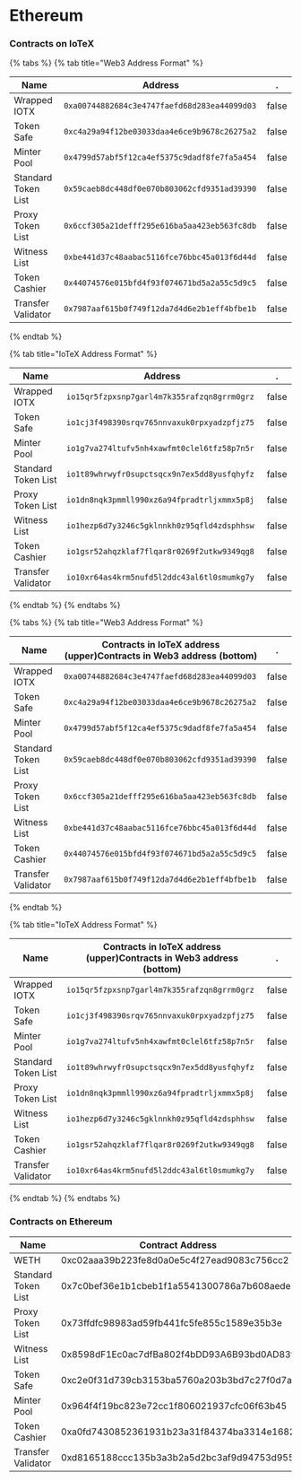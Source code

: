 # Ethereum

### Contracts on IoTeX

{% tabs %}
{% tab title="Web3 Address Format" %}


<table><thead><tr><th width="228">Name</th><th width="451.3333333333333">Address</th><th data-hidden data-type="checkbox">.</th></tr></thead><tbody><tr><td>Wrapped IOTX</td><td><code>0xa00744882684c3e4747faefd68d283ea44099d03</code></td><td>false</td></tr><tr><td>Token Safe</td><td><code>0xc4a29a94f12be03033daa4e6ce9b9678c26275a2</code></td><td>false</td></tr><tr><td>Minter Pool</td><td><code>0x4799d57abf5f12ca4ef5375c9dadf8fe7fa5a454</code></td><td>false</td></tr><tr><td>Standard Token List</td><td><code>0x59caeb8dc448df0e070b803062cfd9351ad39390</code></td><td>false</td></tr><tr><td>Proxy Token List</td><td><code>0x6ccf305a21defff295e616ba5aa423eb563fc8db</code></td><td>false</td></tr><tr><td>Witness List</td><td><code>0xbe441d37c48aabac5116fce76bbc45a013f6d44d</code></td><td>false</td></tr><tr><td>Token Cashier</td><td><code>0x44074576e015bfd4f93f074671bd5a2a55c5d9c5</code></td><td>false</td></tr><tr><td>Transfer Validator</td><td><code>0x7987aaf615b0f749f12da7d4d6e2b1eff4bfbe1b</code></td><td>false</td></tr></tbody></table>
{% endtab %}

{% tab title="IoTeX Address Format" %}


<table><thead><tr><th width="228">Name</th><th width="451.3333333333333">Address</th><th data-hidden data-type="checkbox">.</th></tr></thead><tbody><tr><td>Wrapped IOTX</td><td><code>io15qr5fzpxsnp7garl4m7k355rafzqn8grrm0grz</code></td><td>false</td></tr><tr><td>Token Safe</td><td><code>io1cj3f498390srqv765nnvaxuk0rpxyadzpfjz75</code></td><td>false</td></tr><tr><td>Minter Pool</td><td><code>io1g7va274ltufv5nh4xawfmt0clel6tfz58p7n5r</code></td><td>false</td></tr><tr><td>Standard Token List</td><td><code>io1t89whrwyfr0supctsqcx9n7ex5dd8yusfqhyfz</code></td><td>false</td></tr><tr><td>Proxy Token List</td><td><code>io1dn8nqk3pmmll990xz6a94fpradtrljxmmx5p8j</code></td><td>false</td></tr><tr><td>Witness List</td><td><code>io1hezp6d7y3246c5gklnnkh0z95qfld4zdsphhsw</code></td><td>false</td></tr><tr><td>Token Cashier</td><td><code>io1gsr52ahqzklaf7flqar8r0269f2utkw9349qg8</code></td><td>false</td></tr><tr><td>Transfer Validator</td><td><code>io10xr64as4krm5nufd5l2ddc43al6tl0smumkg7y</code></td><td>false</td></tr></tbody></table>
{% endtab %}
{% endtabs %}



{% tabs %}
{% tab title="Web3 Address Format" %}


<table><thead><tr><th width="228">Name</th><th width="451.3333333333333">Contracts in IoTeX address (upper)Contracts in Web3 address (bottom)</th><th data-hidden data-type="checkbox">.</th></tr></thead><tbody><tr><td>Wrapped IOTX</td><td><code>0xa00744882684c3e4747faefd68d283ea44099d03</code></td><td>false</td></tr><tr><td>Token Safe</td><td><code>0xc4a29a94f12be03033daa4e6ce9b9678c26275a2</code></td><td>false</td></tr><tr><td>Minter Pool</td><td><code>0x4799d57abf5f12ca4ef5375c9dadf8fe7fa5a454</code></td><td>false</td></tr><tr><td>Standard Token List</td><td><code>0x59caeb8dc448df0e070b803062cfd9351ad39390</code></td><td>false</td></tr><tr><td>Proxy Token List</td><td><code>0x6ccf305a21defff295e616ba5aa423eb563fc8db</code></td><td>false</td></tr><tr><td>Witness List</td><td><code>0xbe441d37c48aabac5116fce76bbc45a013f6d44d</code></td><td>false</td></tr><tr><td>Token Cashier</td><td><code>0x44074576e015bfd4f93f074671bd5a2a55c5d9c5</code></td><td>false</td></tr><tr><td>Transfer Validator</td><td><code>0x7987aaf615b0f749f12da7d4d6e2b1eff4bfbe1b</code></td><td>false</td></tr></tbody></table>
{% endtab %}

{% tab title="IoTeX Address Format" %}


<table><thead><tr><th width="227.0461236506379">Name</th><th width="451.3333333333333">Contracts in IoTeX address (upper)Contracts in Web3 address (bottom)</th><th data-hidden data-type="checkbox">.</th></tr></thead><tbody><tr><td>Wrapped IOTX</td><td><code>io15qr5fzpxsnp7garl4m7k355rafzqn8grrm0grz</code></td><td>false</td></tr><tr><td>Token Safe</td><td><code>io1cj3f498390srqv765nnvaxuk0rpxyadzpfjz75</code></td><td>false</td></tr><tr><td>Minter Pool</td><td><code>io1g7va274ltufv5nh4xawfmt0clel6tfz58p7n5r</code></td><td>false</td></tr><tr><td>Standard Token List</td><td><code>io1t89whrwyfr0supctsqcx9n7ex5dd8yusfqhyfz</code></td><td>false</td></tr><tr><td>Proxy Token List</td><td><code>io1dn8nqk3pmmll990xz6a94fpradtrljxmmx5p8j</code></td><td>false</td></tr><tr><td>Witness List</td><td><code>io1hezp6d7y3246c5gklnnkh0z95qfld4zdsphhsw</code></td><td>false</td></tr><tr><td>Token Cashier</td><td><code>io1gsr52ahqzklaf7flqar8r0269f2utkw9349qg8</code></td><td>false</td></tr><tr><td>Transfer Validator</td><td><code>io10xr64as4krm5nufd5l2ddc43al6tl0smumkg7y</code></td><td>false</td></tr></tbody></table>
{% endtab %}
{% endtabs %}

### Contracts on Ethereum

<table><thead><tr><th width="219">Name</th><th width="493.3333333333333">Contract Address</th><th data-hidden data-type="checkbox">.</th></tr></thead><tbody><tr><td>WETH</td><td>0xc02aaa39b223fe8d0a0e5c4f27ead9083c756cc2</td><td>false</td></tr><tr><td>Standard Token List</td><td>0x7c0bef36e1b1cbeb1f1a5541300786a7b608aede</td><td>false</td></tr><tr><td>Proxy Token List</td><td>0x73ffdfc98983ad59fb441fc5fe855c1589e35b3e</td><td>false</td></tr><tr><td>Witness List</td><td>0x8598dF1Ec0ac7dfBa802f4bDD93A6B93bd0AD83f</td><td>false</td></tr><tr><td>Token Safe</td><td>0xc2e0f31d739cb3153ba5760a203b3bd7c27f0d7a</td><td>false</td></tr><tr><td>Minter Pool</td><td>0x964f4f19bc823e72cc1f806021937cfc06f63b45</td><td>false</td></tr><tr><td>Token Cashier</td><td>0xa0fd7430852361931b23a31f84374ba3314e1682</td><td>false</td></tr><tr><td>Transfer Validator</td><td>0xd8165188ccc135b3a3b2a5d2bc3af9d94753d955</td><td>false</td></tr></tbody></table>

